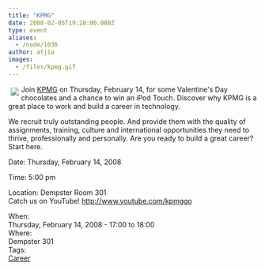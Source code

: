 ```yaml
---
title: "KPMG"
date: 2008-02-05T19:28:00.000Z
type: event
aliases:
  - /node/1036
author: atjia
images:
  - /files/kpmg.gif
---
```


<div class="field field-name-body field-type-text-with-summary field-label-hidden"><div class="field-items"><div class="field-item even"><p><img src="/files/kpmg.gif" vspace="5" hspace="5" align="left">Join <a href="http://www.kpmg.ca/en/">KPMG</a> on Thursday, February 14, for some Valentine&apos;s Day chocolates and a chance to win an iPod Touch. Discover why KPMG is a great place to work and build a career in technology.</p>
<p>We recruit truly outstanding people. And provide them with the quality of assignments, training, culture and international opportunities they need to thrive, professionally and personally. Are you ready to build a great career? Start here.</p>
<p>Date: Thursday, February 14, 2008</p>
<p>Time: 5:00 pm</p>
<p>Location: Dempster Room 301<br>
Catch us on YouTube! <a href="https://www.youtube.com/kpmggo">http://www.youtube.com/kpmggo</a></p>
</div></div></div><div class="field field-name-field-dates field-type-datetime field-label-above"><div class="field-label">When:&#xA0;</div><div class="field-items"><div class="field-item even"><span class="date-display-single">Thursday, February 14, 2008 - <span class="date-display-range"><span class="date-display-start">17:00</span> to <span class="date-display-end">18:00</span></span></span></div></div></div><div class="field field-name-field-location field-type-text field-label-above"><div class="field-label">Where:&#xA0;</div><div class="field-items"><div class="field-item even">Dempster 301</div></div></div>    <footer>
    <div class="field field-name-field-tags field-type-taxonomy-term-reference field-label-above"><div class="field-label">Tags:&#xA0;</div><div class="field-items"><div class="field-item even"><a href="/career">Career</a></div></div></div>      </footer>